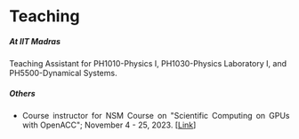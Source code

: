 # Teaching

##### At IIT Madras

<p style="font-size:14px">
Teaching Assistant for PH1010-Physics I, PH1030-Physics Laboratory I, and PH5500-Dynamical Systems.
</p>

##### Others

<ul align="justify" style="font-size:14px">
<li> Course instructor for NSM Course on "Scientific Computing on GPUs with OpenACC"; November 4 - 25, 2023. [<a href="http://www.cse.iitm.ac.in/~rupesh/events/openacc23/">Link</a>] </li>
</ul>
